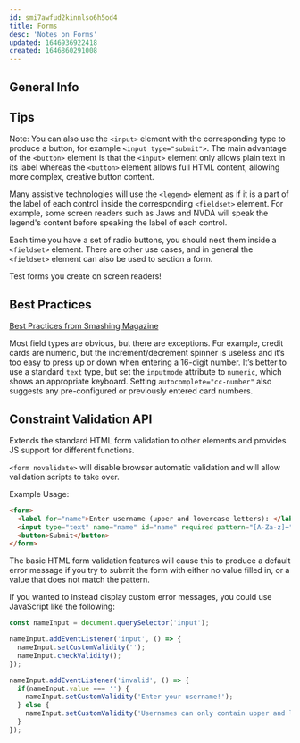 ```yaml
---
id: smi7awfud2kinnlso6h5od4
title: Forms
desc: 'Notes on Forms'
updated: 1646936922418
created: 1646860291008
---
```

## General Info

## Tips

Note: You can also use the `<input>` element with the corresponding type to produce a button, for example `<input type="submit">`. The main advantage of the `<button>` element is that the `<input>` element only allows plain text in its label whereas the `<button>` element allows full HTML content, allowing more complex, creative button content.

Many assistive technologies will use the `<legend>` element as if it is a part of the label of each control inside the corresponding `<fieldset>` element. For example, some screen readers such as Jaws and NVDA will speak the legend's content before speaking the label of each control.

Each time you have a set of radio buttons, you should nest them inside a `<fieldset>` element. There are other use cases, and in general the `<fieldset>` element can also be used to section a form.

Test forms you create on screen readers!

## Best Practices

[Best Practices from Smashing Magazine](https://www.smashingmagazine.com/2009/07/web-form-validation-best-practices-and-tutorials/)

Most field types are obvious, but there are exceptions. For example, credit cards are numeric, but the increment/decrement spinner is useless and it’s too easy to press up or down when entering a 16-digit number. It’s better to use a standard `text` type, but set the `inputmode` attribute to `numeric`, which shows an appropriate keyboard. Setting `autocomplete="cc-number"` also suggests any pre-configured or previously entered card numbers.

## Constraint Validation API

Extends the standard HTML form validation to other elements and provides JS support for different functions.

`<form novalidate>` will disable browser automatic validation and will allow validation scripts to take over.

Example Usage:

```html
<form>
  <label for="name">Enter username (upper and lowercase letters): </label>
  <input type="text" name="name" id="name" required pattern="[A-Za-z]+">
  <button>Submit</button>
</form>
```

The basic HTML form validation features will cause this to produce a default error message if you try to submit the form with either no value filled in, or a value that does not match the pattern.

If you wanted to instead display custom error messages, you could use JavaScript like the following:

```javascript
const nameInput = document.querySelector('input');

nameInput.addEventListener('input', () => {
  nameInput.setCustomValidity('');
  nameInput.checkValidity();
});

nameInput.addEventListener('invalid', () => {
  if(nameInput.value === '') {
    nameInput.setCustomValidity('Enter your username!');
  } else {
    nameInput.setCustomValidity('Usernames can only contain upper and lowercase letters. Try again!');
  }
});
```
